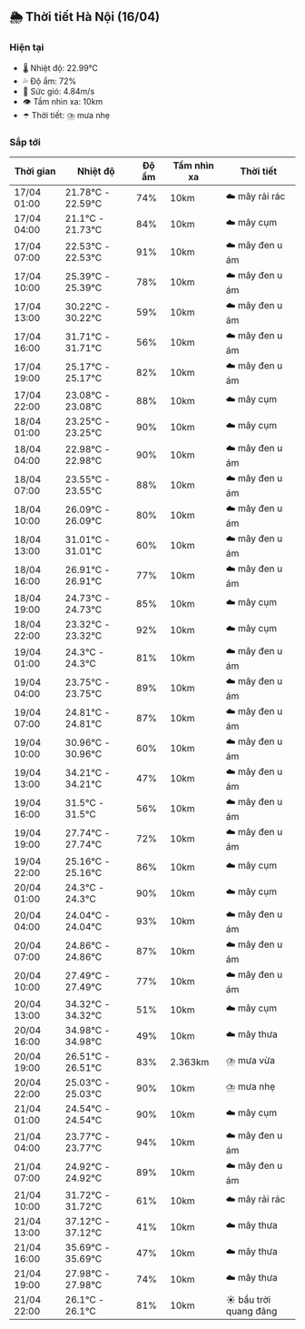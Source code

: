 ## 🌦️ Thời tiết Hà Nội (16/04)

### Hiện tại

- 🌡️ Nhiệt độ: 22.99℃
- 💦 Độ ẩm: 72%
- 💨 Sức gió: 4.84m/s
- 👁️ Tầm nhìn xa: 10km
- ☂️ Thời tiết: ⛈️ mưa nhẹ

### Sắp tới

| Thời gian | Nhiệt độ | Độ ẩm | Tầm nhìn xa | Thời tiết |
| --- | --- | --- | --- | --- |
| 17/04 01:00 | 21.78℃ - 22.59℃ | 74% | 10km | ☁️ mây rải rác |
| 17/04 04:00 | 21.1℃ - 21.73℃ | 84% | 10km | ☁️ mây cụm |
| 17/04 07:00 | 22.53℃ - 22.53℃ | 91% | 10km | ☁️ mây đen u ám |
| 17/04 10:00 | 25.39℃ - 25.39℃ | 78% | 10km | ☁️ mây đen u ám |
| 17/04 13:00 | 30.22℃ - 30.22℃ | 59% | 10km | ☁️ mây đen u ám |
| 17/04 16:00 | 31.71℃ - 31.71℃ | 56% | 10km | ☁️ mây đen u ám |
| 17/04 19:00 | 25.17℃ - 25.17℃ | 82% | 10km | ☁️ mây đen u ám |
| 17/04 22:00 | 23.08℃ - 23.08℃ | 88% | 10km | ☁️ mây cụm |
| 18/04 01:00 | 23.25℃ - 23.25℃ | 90% | 10km | ☁️ mây cụm |
| 18/04 04:00 | 22.98℃ - 22.98℃ | 90% | 10km | ☁️ mây đen u ám |
| 18/04 07:00 | 23.55℃ - 23.55℃ | 88% | 10km | ☁️ mây đen u ám |
| 18/04 10:00 | 26.09℃ - 26.09℃ | 80% | 10km | ☁️ mây đen u ám |
| 18/04 13:00 | 31.01℃ - 31.01℃ | 60% | 10km | ☁️ mây đen u ám |
| 18/04 16:00 | 26.91℃ - 26.91℃ | 77% | 10km | ☁️ mây đen u ám |
| 18/04 19:00 | 24.73℃ - 24.73℃ | 85% | 10km | ☁️ mây cụm |
| 18/04 22:00 | 23.32℃ - 23.32℃ | 92% | 10km | ☁️ mây cụm |
| 19/04 01:00 | 24.3℃ - 24.3℃ | 81% | 10km | ☁️ mây đen u ám |
| 19/04 04:00 | 23.75℃ - 23.75℃ | 89% | 10km | ☁️ mây đen u ám |
| 19/04 07:00 | 24.81℃ - 24.81℃ | 87% | 10km | ☁️ mây đen u ám |
| 19/04 10:00 | 30.96℃ - 30.96℃ | 60% | 10km | ☁️ mây đen u ám |
| 19/04 13:00 | 34.21℃ - 34.21℃ | 47% | 10km | ☁️ mây đen u ám |
| 19/04 16:00 | 31.5℃ - 31.5℃ | 56% | 10km | ☁️ mây đen u ám |
| 19/04 19:00 | 27.74℃ - 27.74℃ | 72% | 10km | ☁️ mây đen u ám |
| 19/04 22:00 | 25.16℃ - 25.16℃ | 86% | 10km | ☁️ mây cụm |
| 20/04 01:00 | 24.3℃ - 24.3℃ | 90% | 10km | ☁️ mây cụm |
| 20/04 04:00 | 24.04℃ - 24.04℃ | 93% | 10km | ☁️ mây đen u ám |
| 20/04 07:00 | 24.86℃ - 24.86℃ | 87% | 10km | ☁️ mây đen u ám |
| 20/04 10:00 | 27.49℃ - 27.49℃ | 77% | 10km | ☁️ mây đen u ám |
| 20/04 13:00 | 34.32℃ - 34.32℃ | 51% | 10km | ☁️ mây cụm |
| 20/04 16:00 | 34.98℃ - 34.98℃ | 49% | 10km | ☁️ mây thưa |
| 20/04 19:00 | 26.51℃ - 26.51℃ | 83% | 2.363km | ⛈️ mưa vừa |
| 20/04 22:00 | 25.03℃ - 25.03℃ | 90% | 10km | ⛈️ mưa nhẹ |
| 21/04 01:00 | 24.54℃ - 24.54℃ | 90% | 10km | ☁️ mây cụm |
| 21/04 04:00 | 23.77℃ - 23.77℃ | 94% | 10km | ☁️ mây đen u ám |
| 21/04 07:00 | 24.92℃ - 24.92℃ | 89% | 10km | ☁️ mây đen u ám |
| 21/04 10:00 | 31.72℃ - 31.72℃ | 61% | 10km | ☁️ mây rải rác |
| 21/04 13:00 | 37.12℃ - 37.12℃ | 41% | 10km | ☁️ mây thưa |
| 21/04 16:00 | 35.69℃ - 35.69℃ | 47% | 10km | ☁️ mây thưa |
| 21/04 19:00 | 27.98℃ - 27.98℃ | 74% | 10km | ☁️ mây thưa |
| 21/04 22:00 | 26.1℃ - 26.1℃ | 81% | 10km | ☀️ bầu trời quang đãng |
